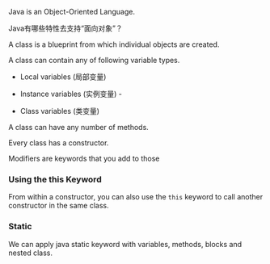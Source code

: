 Java is an Object-Oriented Language.

Java有哪些特性去支持“面向对象”？

A class is a blueprint from which individual objects are created.

A class can contain any of following variable types.

- Local variables (局部变量)

- Instance variables (实例变量) - 

- Class variables (类变量)

A class can have any number of methods.

Every class has a constructor.

Modifiers are keywords that you add to those 

### Using the this Keyword

From within a constructor, you can also use the `this` keyword to call another constructor in the same class.

### Static

We can apply java static keyword with variables, methods, blocks and nested class.